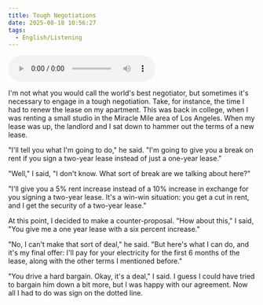 ```yaml
---
title: Tough Negotiations
date: 2025-08-18 10:56:27
tags: 
  - English/Listening
---
```

<audio controls src="https://cx-onedrive.pages.dev/api/raw?path=/Polyglot/ESLPod/019-tough-negotiations.mp3"></audio>

I'm not what you would call the world's best negotiator, but sometimes it's necessary to engage in a tough negotiation. Take, for instance, the time I had to renew the lease on my apartment. This was back in college, when I was renting a small studio in the Miracle Mile area of Los Angeles. When my lease was up, the landlord and I sat down to hammer out the terms of a new lease.

"I'll tell you what I'm going to do," he said. "I'm going to give you a break on rent if you sign a two-year lease instead of just a one-year lease."

"Well," I said, "I don't know. What sort of break are we talking about here?"

"I'll give you a 5% rent increase instead of a 10% increase in exchange for you signing a two-year lease. It's a win-win situation: you get a cut in rent, and I get the security of a two-year lease."

At this point, I decided to make a counter-proposal. "How about this," I said, "You give me a one year lease with a six percent increase."

"No, I can't make that sort of deal," he said. "But here's what I can do, and it's my final offer: I'll pay for your electricity for the first 6 months of the lease, along with the other terms I mentioned before."

"You drive a hard bargain. Okay, it's a deal," I said. I guess I could have tried to bargain him down a bit more, but I was happy with our agreement. Now all I had to do was sign on the dotted line.
